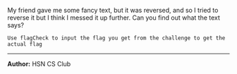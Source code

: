 My friend gave me some fancy text, but it was reversed, and so I tried to reverse it but I think I messed it up further. Can you find out what the text says?

`Use flagCheck to input the flag you get from the challenge to get the actual flag`

---
**Author:** HSN CS Club